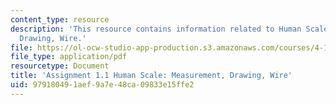 ```yaml
---
content_type: resource
description: 'This resource contains information related to Human Scale: Measurement,
  Drawing, Wire.'
file: https://ol-ocw-studio-app-production.s3.amazonaws.com/courses/4-111-introduction-to-architecture-environmental-design-spring-2014/979180491aef9a7e48ca09833e15ffe2_MIT4_111S14_Assignment_1.1.pdf
file_type: application/pdf
resourcetype: Document
title: 'Assignment 1.1 Human Scale: Measurement, Drawing, Wire'
uid: 97918049-1aef-9a7e-48ca-09833e15ffe2
---
```

